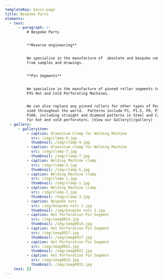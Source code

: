 ```yaml
---
templateKey: basic-page
title: Bespoke Parts
elements:
  - text:
      - paragraph: >-
          # Bespoke Parts


          **Reverse engineering**


          We specialise in the manufacture of  obsolete and bespoke components
          from samples and drawings.


          **Pin Segments**


          We specialise in the manufacture of pinned roller segments to suit our
          PX5 Hot and Cold Perforating Machines.


          We can also replace any pinned rollers for other types of Perforators
          used throughout the world.  Patterns include P1, P1.5, P8, P30 and
          P160, including straight and diamond patterns in Steel and CZ121 Brass
          for hot and cold perforators. [View our Gallery](/gallery)
  - gallery:
      - galleryitem:
          - caption: Aluminium Clamp for Welding Machine
            src: /img/clamp-9.jpg
            thumbnail: /img/clamp-9.jpg
          - caption: Aluminium clamp for Welding Machine
            src: /img/clamp-7.jpg
            thumbnail: /img/clamp-7.jpg
          - caption: Welding Machine clamp
            src: /img/clamp-5.jpg
            thumbnail: /img/clamp-5.jpg
          - caption: Welding Machine clamp
            src: /img/clamp-1.jpg
            thumbnail: /img/clamp-1.jpg
          - caption: Welding Machine clamp
            src: /img/clamp-3.jpg
            thumbnail: /img/clamp-3.jpg
          - caption: Bespoke nuts
            src: /img/bespoke nuts 1.jpg
            thumbnail: /img/bespoke nuts 1.jpg
          - caption: Hot Perforation Pin Segment
            src: /img/imag0014.jpg
            thumbnail: /img/imag0014.jpg
          - caption: Hot Perforation Pin Segment
            src: /img/imag0017.jpg
            thumbnail: /img/imag0017.jpg
          - caption: Hot Perforation Pin Segment
            src: /img/imag0022.jpg
            thumbnail: /img/imag0022.jpg
          - caption: Hot Perforation Pin Segment
            src: /img/imag0015.jpg
            thumbnail: /img/imag0015.jpg
    text: []
---
```


